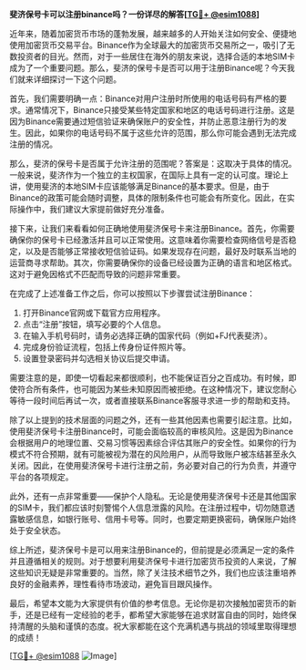 **斐济保号卡可以注册binance吗？一份详尽的解答[[TG💪+ @esim1088](https://t.me/s/esim1088)]**

近年来，随着加密货币市场的蓬勃发展，越来越多的人开始关注如何安全、便捷地使用加密货币交易平台。Binance作为全球最大的加密货币交易所之一，吸引了无数投资者的目光。然而，对于一些居住在海外的朋友来说，选择合适的本地SIM卡成为了一个重要问题。那么，斐济的保号卡是否可以用于注册Binance呢？今天我们就来详细探讨一下这个问题。

首先，我们需要明确一点：Binance对用户注册时所使用的电话号码有严格的要求。通常情况下，Binance只接受某些特定国家和地区的电话号码进行注册。这是因为Binance需要通过短信验证来确保账户的安全性，并防止恶意注册行为的发生。因此，如果你的电话号码不属于这些允许的范围，那么你可能会遇到无法完成注册的情况。

那么，斐济的保号卡是否属于允许注册的范围呢？答案是：这取决于具体的情况。一般来说，斐济作为一个独立的主权国家，在国际上具有一定的认可度。理论上讲，使用斐济的本地SIM卡应该能够满足Binance的基本要求。但是，由于Binance的政策可能会随时调整，具体的限制条件也可能会有所变化。因此，在实际操作中，我们建议大家提前做好充分准备。

接下来，让我们来看看如何正确地使用斐济保号卡来注册Binance。首先，你需要确保你的保号卡已经激活并且可以正常使用。这意味着你需要检查网络信号是否稳定，以及是否能够正常接收短信验证码。如果发现存在问题，最好及时联系当地的运营商寻求帮助。其次，你需要确保你的设备已经设置为正确的语言和地区格式。这对于避免因格式不匹配而导致的问题非常重要。

在完成了上述准备工作之后，你可以按照以下步骤尝试注册Binance：

1. 打开Binance官网或下载官方应用程序。
2. 点击“注册”按钮，填写必要的个人信息。
3. 在输入手机号码时，请务必选择正确的国家代码（例如+FJ代表斐济）。
4. 完成身份验证流程，包括上传身份证件照片等。
5. 设置登录密码并勾选相关协议后提交申请。

需要注意的是，即使一切看起来都很顺利，也不能保证百分之百成功。有时候，即使符合所有条件，也可能因为某些未知原因而被拒绝。在这种情况下，建议您耐心等待一段时间后再试一次，或者直接联系Binance客服寻求进一步的帮助和支持。

除了以上提到的技术层面的问题之外，还有一些其他因素也需要引起注意。比如，使用斐济保号卡注册Binance时，可能会面临较高的审核风险。这是因为Binance会根据用户的地理位置、交易习惯等因素综合评估其账户的安全性。如果你的行为模式不符合预期，就有可能被视为潜在的风险用户，从而导致账户被冻结甚至永久关闭。因此，在使用斐济保号卡进行注册之前，务必要对自己的行为负责，并遵守平台的各项规定。

此外，还有一点非常重要——保护个人隐私。无论是使用斐济保号卡还是其他国家的SIM卡，我们都应该时刻警惕个人信息泄露的风险。在注册过程中，切勿随意透露敏感信息，如银行账号、信用卡号等。同时，也要定期更换密码，确保账户始终处于安全状态。

综上所述，斐济保号卡是可以用来注册Binance的，但前提是必须满足一定的条件并且遵循相关的规则。对于想要利用斐济保号卡进行加密货币投资的人来说，了解这些知识无疑是非常重要的。当然，除了关注技术细节之外，我们也应该注重培养良好的金融素养，理性看待市场波动，避免盲目跟风操作。

最后，希望本文能为大家提供有价值的参考信息。无论你是初次接触加密货币的新手，还是已经有一定经验的老手，都希望大家能够在追求财富自由的同时，始终保持清醒的头脑和谨慎的态度。祝大家都能在这个充满机遇与挑战的领域里取得理想的成绩！

[[TG💪+ @esim1088](https://t.me/s/esim1088) ![Image](https://i.postimg.cc/4NQfJmqS/Snipaste-2025-05-13-00-14-12.png)]